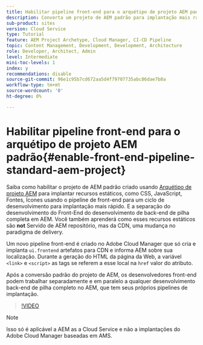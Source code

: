 ```yaml
---
title: Habilitar pipeline front-end para o arquétipo de projeto AEM padrão
description: Converta um projeto de AEM padrão para implantação mais rápida de recursos estáticos, como CSS, JavaScript, Fontes, Icones usando o pipeline de Front-End. E a separação do desenvolvimento do Front-End do desenvolvimento de back-end de pilha completa em AEM.
sub-product: sites
version: Cloud Service
type: Tutorial
feature: AEM Project Archetype, Cloud Manager, CI-CD Pipeline
topic: Content Management, Development, Development, Architecture
role: Developer, Architect, Admin
level: Intermediate
mini-toc-levels: 1
index: y
recommendations: disable
source-git-commit: 96e1c95b7cd672aa5d4f79707735abc86dae7b8a
workflow-type: tm+mt
source-wordcount: '0'
ht-degree: 0%

---
```



# Habilitar pipeline front-end para o arquétipo de projeto AEM padrão{#enable-front-end-pipeline-standard-aem-project}

Saiba como habilitar o projeto de AEM padrão criado usando [Arquétipo de projeto AEM](https://github.com/adobe/aem-project-archetype) para implantar recursos estáticos, como CSS, JavaScript, Fontes, Ícones usando o pipeline de front-end para um ciclo de desenvolvimento para implantação mais rápido. E a separação do desenvolvimento do Front-End do desenvolvimento de back-end de pilha completa em AEM. Você também aprenderá como esses recursos estáticos são __not__ Servido de AEM repositório, mas da CDN, uma mudança no paradigma de delivery.

Um novo pipeline front-end é criado no Adobe Cloud Manager que só cria e implanta `ui.frontend` artefatos para CDN e informa AEM sobre sua localização. Durante a geração do HTML da página da Web, a variável `<link>` e `<script>` as tags se referem a esse local na `href` valor do atributo.

Após a conversão padrão do projeto de AEM, os desenvolvedores front-end podem trabalhar separadamente e em paralelo a qualquer desenvolvimento back-end de pilha completo no AEM, que tem seus próprios pipelines de implantação.

>[!VIDEO](https://video.tv.adobe.com/v/3409268)

>[!NOTE]
>
>Isso só é aplicável a AEM as a Cloud Service e não a implantações do Adobe Cloud Manager baseadas em AMS.

